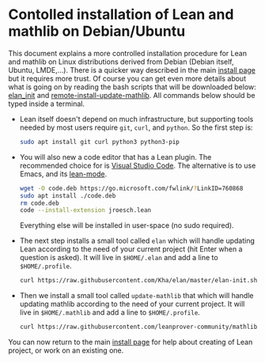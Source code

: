 # Contolled installation of Lean and mathlib on Debian/Ubuntu

This document explains a more controlled installation procedure 
for Lean and mathlib on Linux distributions derived from Debian (Debian itself,
Ubuntu, LMDE,...). There is a quicker way described in the main
[install page](install_debian.md) but it requires more trust.
Of course you can get even more details about what is going on by
reading the bash scripts that will be downloaded below:
[elan_init](https://github.com/Kha/elan/blob/master/elan-init.sh) and
[remote-install-update-mathlib](https://github.com/leanprover-community/mathlib/blob/master/scripts/remote-install-update-mathlib.sh).
All commands below should be typed inside a terminal.

* Lean itself doesn't depend on much infrastructure, but supporting tools
  needed by most users require `git`, `curl`, and `python`. So the first step is:
  ```bash
  sudo apt install git curl python3 python3-pip
  ```

* You will also new a code editor that has a Lean plugin. The
  recommended choice for is [Visual Studio Code](https://code.visualstudio.com/).
  The alternative is to use Emacs, and its [lean-mode](https://github.com/leanprover/lean-mode).
  ```bash
  wget -O code.deb https://go.microsoft.com/fwlink/?LinkID=760868
  sudo apt install ./code.deb
  rm code.deb
  code --install-extension jroesch.lean
  ```
  Everything else will be installed in user-space (no sudo required).

* The next step installs a small tool called `elan` which will handle
  updating Lean according to the need of your current project (hit Enter
  when a question is asked). It will live in `$HOME/.elan` and add a
  line to `$HOME/.profile`.
  ```bash
  curl https://raw.githubusercontent.com/Kha/elan/master/elan-init.sh -sSf | sh
  ```

* Then we install a small tool called `update-mathlib` that which will handle
  updating mathlib according to the need of your current project.
  It will live in `$HOME/.mathlib` and add a line to `$HOME/.profile`.
  ```bash
  curl https://raw.githubusercontent.com/leanprover-community/mathlib/master/scripts/remote-install-update-mathlib.sh -sSf | bash
  ```

You can now return to the main [install page](install_debian.md) for help about creating of Lean project, or work on an existing one.
